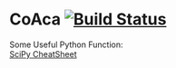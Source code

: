 # CoAca [![Build Status](https://travis-ci.org/prk327/CoAca.svg?branch=master)](https://travis-ci.org/prk327/CoAca)
Some Useful Python Function:  
 [SciPy CheatSheet](https://s3.amazonaws.com/assets.datacamp.com/blog_assets/Python_SciPy_Cheat_Sheet_Linear_Algebra.pdf)
